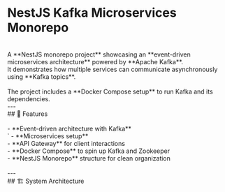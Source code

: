 # NestJS Kafka Microservices Monorepo </br>

</br>
A **NestJS monorepo project** showcasing an **event-driven microservices architecture** powered by **Apache Kafka**. </br>
It demonstrates how multiple services can communicate asynchronously using **Kafka topics**.</br>
</br>
The project includes a **Docker Compose setup** to run Kafka and its dependencies.
</br>
---
</br>
## 📌 Features</br>
</br>
- **Event-driven architecture with Kafka**</br>`
- **Microservices setup**</br>
- **API Gateway** for client interactions </br>
- **Docker Compose** to spin up Kafka and Zookeeper </br>
- **NestJS Monorepo** structure for clean organization </br>
</br>
---
</br>
## 🏗️ System Architecture</br>
</br>
